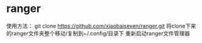 # ranger
使用方法：
git clone https://github.com/xiaobaiseven/ranger.git
将clone下来的ranger文件夹整个移动/复制到~/.config/目录下
重新启动ranger文件管理器
